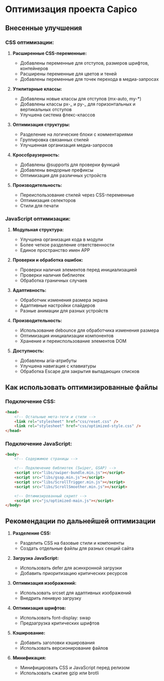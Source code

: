 # Оптимизация проекта Capico

## Внесенные улучшения

### CSS оптимизации:

1. **Расширенные CSS-переменные:**

   - Добавлены переменные для отступов, размеров шрифтов, контейнеров
   - Расширены переменные для цветов и теней
   - Добавлены переменные для точек перехода в медиа-запросах

2. **Утилитарные классы:**

   - Добавлены новые классы для отступов (mx-auto, my-\*)
   - Добавлены классы px-_ и py-_ для горизонтальных и вертикальных отступов
   - Улучшена система флекс-классов

3. **Оптимизация структуры:**

   - Разделение на логические блоки с комментариями
   - Группировка связанных стилей
   - Улучшенная организация медиа-запросов

4. **Кроссбраузерность:**

   - Добавлены @supports для проверки функций
   - Добавлены вендорные префиксы
   - Оптимизация для различных устройств

5. **Производительность:**
   - Переиспользование стилей через CSS-переменные
   - Оптимизация селекторов
   - Стили для печати

### JavaScript оптимизации:

1. **Модульная структура:**

   - Улучшена организация кода в модули
   - Более четкое разделение ответственности
   - Единое пространство имен APP

2. **Проверки и обработка ошибок:**

   - Проверки наличия элементов перед инициализацией
   - Проверки наличия библиотек
   - Обработка граничных случаев

3. **Адаптивность:**

   - Обработчик изменения размера экрана
   - Адаптивные настройки слайдеров
   - Разные анимации для разных устройств

4. **Производительность:**

   - Использование debounce для обработчика изменения размера
   - Оптимизация инициализации компонентов
   - Хранение и переиспользование элементов DOM

5. **Доступность:**
   - Добавлены aria-атрибуты
   - Улучшена навигация с клавиатуры
   - Обработка Escape для закрытия выпадающих списков

## Как использовать оптимизированные файлы

### Подключение CSS:

```html
<head>
	<!-- Остальные мета-теги и стили -->
	<link rel="stylesheet" href="css/reset.css" />
	<link rel="stylesheet" href="css/optimized-style.css" />
</head>
```

### Подключение JavaScript:

```html
<body>
	<!-- Содержимое страницы -->

	<!-- Подключение библиотек (Swiper, GSAP) -->
	<script src="libs/swiper-bundle.min.js"></script>
	<script src="libs/gsap.min.js"></script>
	<script src="libs/ScrollTrigger.min.js"></script>
	<script src="libs/ScrollSmoother.min.js"></script>

	<!-- Оптимизированный скрипт -->
	<script src="js/optimized-main.js"></script>
</body>
```

## Рекомендации по дальнейшей оптимизации

1. **Разделение CSS:**

   - Разделить CSS на базовые стили и компоненты
   - Создать отдельные файлы для разных секций сайта

2. **Загрузка JavaScript:**

   - Использовать defer для асинхронной загрузки
   - Добавить приоритизацию критических ресурсов

3. **Оптимизация изображений:**

   - Использовать srcset для адаптивных изображений
   - Внедрить ленивую загрузку

4. **Оптимизация шрифтов:**

   - Использовать font-display: swap
   - Предзагрузка критических шрифтов

5. **Кэширование:**

   - Добавить заголовки кэширования
   - Использовать версионирование файлов

6. **Минификация:**
   - Минифицировать CSS и JavaScript перед релизом
   - Использовать сжатие gzip или brotli
